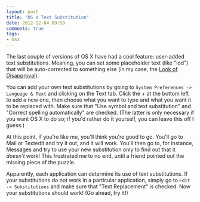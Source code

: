 ```yaml
---
layout: post
title: "OS X Text Substitution"
date: 2012-12-04 09:50
comments: true
tags: 
- osx
---
```

The last couple of versions of OS X have had a cool feature: user-added text substitutions. Meaning, you can set some placeholder text (like "lod") that will be auto-corrected to something else (in my case, the [Look of Disapproval](http://www.disapprovallook.com)).
<!--more-->
You can add your own text substitutions by going to `System Preferences -> Language & Text` and clicking on the Text tab. Click the + at the bottom left to add a new one, then choose what you want to type and what you want it to be replaced with. Make sure that "Use symbol and text substitution" and "Correct spelling automatically" are checked. (The latter is only necessary if you want OS X to do so; if you'd rather do it yourself, you can leave this off I guess.)

At this point, if you're like me, you'll think you're good to go. You'll go to Mail or Textedit and try it out, and it will work. You'll then go to, for instance, Messages and try to use your new substitution only to find out that it *doesn't* work! This frustrated me to no end, until a friend pointed out the missing piece of the puzzle. 

Apparently, each application can determine its use of text substitutions. If your substitutions do not work in a particular application, simply go to `Edit -> Substitutions` and make sure that "Text Replacement" is checked. Now your substitutions should work! (Go ahead, try it!)
